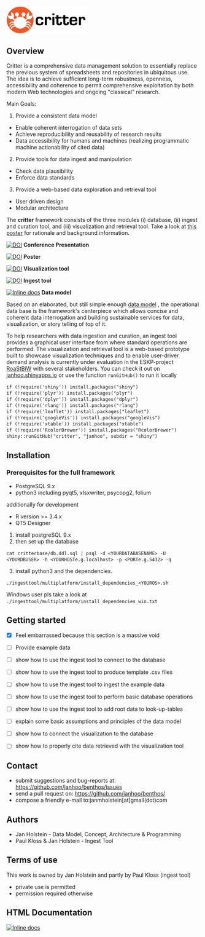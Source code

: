 
<img src="./shiny/www/crabbybanner.png" alt="Critter Logo" width=210/>




## Overview
Critter is a comprehensive data management solution to essentially replace the previous system of spreadsheets and repositories in ubiquitous use. The idea is to achieve sufficient long-term robustness, openness, accessibility and coherence to permit comprehensive exploitation by both modern Web technologies and ongoing "classical" research.

Main Goals:
1. Provide a consistent data model
  * Enable coherent interrogation of data sets
  * Achieve reproducibility and reusability of research results
  * Data accessibility for humans and machines (realizing programmatic machine actionability of cited data)
2. Provide tools for data ingest and manipulation
  * Check data plausibility
  * Enforce data standards
3. Provide a web-based data exploration and retrieval tool
  * User driven design
  * Modular architecture



The **critter** framework consists of the three modules (i) database, (ii) ingest and curation tool, and (iii) visualization and retrieval tool. Take a look at [this poster](https://zenodo.org/record/1146361/files/critter_poster_arcticchange2017_holstein.pdf) for rationale and background information.

[![DOI](https://zenodo.org/badge/DOI/10.5281/zenodo.1153984.svg)](https://doi.org/10.5281/zenodo.1153984)  **Conference Presentation**

[![DOI](https://zenodo.org/badge/DOI/10.5281/zenodo.1146361.svg)](https://doi.org/10.5281/zenodo.1146361)   **Poster**

[![DOI](https://zenodo.org/badge/DOI/10.5281/zenodo.1146542.svg)](https://doi.org/10.5281/zenodo.1146542)   **Visualization tool**

[![DOI](https://zenodo.org/badge/DOI/10.5281/zenodo.1146533.svg)](https://doi.org/10.5281/zenodo.1146533)    **Ingest tool**

[![Inline docs](http://inch-ci.org/github/dwyl/hapi-auth-jwt2.svg?branch=master)](https://janhoo.github.io/critter/)    **Data model**

Based on an elaborated, but still simple enough [data model](https://janhoo.github.io/critter/) , the operational data base is the framework's centerpiece which allows concise and coherent data interrogation and building sustainable services for data, visualization, or story telling of top of it.

To help researchers with data ingestion and curation, an ingest tool provides a graphical user interface from where standard operations are performed. The visualization and retrieval tool is a  web-based prototype built to showcase visualization techniques and to enable user-driver demand analysis is currently under evaluation in the ESKP-project [RoaStBiW](https://www.researchgate.net/project/RoaStBiW) with several stakeholders. You can check it out on [janhoo.shinyapps.io](https://janhoo.shinyapps.io/arcticcritter/) or use the function `runGitHub()` to run it locally



```
if (!require('shiny')) install.packages("shiny")
if (!require('plyr')) install.packages("plyr")
if (!require('dplyr')) install.packages("dplyr")
if (!require('rlang')) install.packages("rlang")
if (!require('leaflet')) install.packages("leaflet")
if (!require('googleVis')) install.packages("googleVis")
if (!require('xtable')) install.packages("xtable")
if (!require('RcolorBrewer')) install.packages("RcolorBrewer")
shiny::runGitHub("critter", "janhoo", subdir = "shiny")
```



## Installation

### Prerequisites for the full framework
* PostgreSQL 9.x
* python3 including pyqt5, xlsxwriter, psycopg2, folium

additionally for development
* R version >= 3.4.x
* QT5 Designer

1. install postgreSQL 9.x
2. then set up the database
```
cat critterbase/db.ddl.sql | psql -d <YOURDATABASENAME> -U <YOURDBUSER> -h <YOURHOSTe.g.localhost> -p <PORTe.g.5432> -q
```
3. install python3 and the dependencies.
```
./ingesttool/multiplatform/install_dependencies_<YOUROS>.sh
```
Windows user pls take a look at `./ingesttool/multiplatform/install_dependencies_win.txt`



## Getting started

- [x] Feel embarrassed because this section is a massive void
- [ ] Provide example data
- [ ] show how to use the ingest tool to connect to the database
- [ ] show how to use the ingest tool to produce template .csv files
- [ ] show how to use the ingest tool to ingest the example data
- [ ] show how to use the ingest tool to perform basic database operations
- [ ] show how to use the ingest tool to add root data to look-up-tables
- [ ] explain some basic assumptions and principles of the data model
- [ ] show how to connect the visualization to the database
- [ ] show how to properly cite data retrieved with the visualization tool


## Contact
* submit suggestions and bug-reports at: https://github.com/janhoo/benthos/issues
* send a pull request on: https://github.com/janhoo/benthos/
* compose a friendly e-mail to:janmholstein[at]gmail(dot)com

## Authors

* Jan Holstein - Data Model, Concept, Architecture & Programming
* Paul Kloss & Jan Holstein - Ingest Tool

## Terms of use
This work is owned by Jan Holstein and partly by Paul Kloss (ingest tool)
* private use is permitted
* permission required otherwise

## HTML Documentation

[![Inline docs](http://inch-ci.org/github/dwyl/hapi-auth-jwt2.svg?branch=master)](https://janhoo.github.io/critter/)
